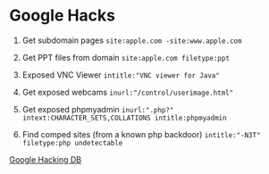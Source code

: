 # Google Hacks

1. Get subdomain pages
   `site:apple.com -site:www.apple.com`

2. Get PPT files from domain
   `site:apple.com filetype:ppt`

3. Exposed VNC Viewer
   `intitle:"VNC viewer for Java"`

4. Get exposed webcams
   `inurl:"/control/userimage.html"`

5. Get exposed phpmyadmin
   `inurl:".php?" intext:CHARACTER_SETS,COLLATIONS intitle:phpmyadmin`

6. Find comped sites (from a known php backdoor)
   `intitle:"-N3T" filetype:php undetectable`

[Google Hacking DB](https://www.exploit-db.com/google-hacking-database/)

